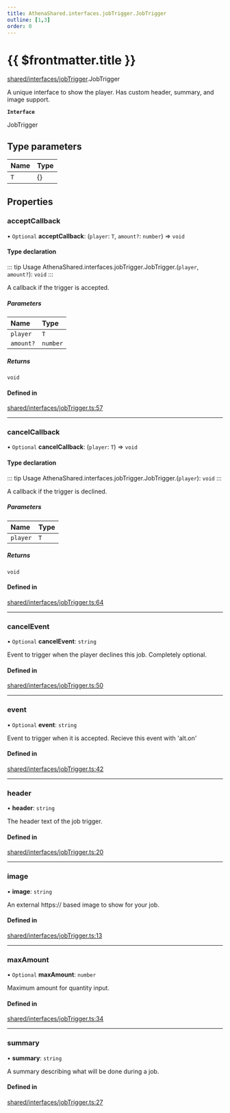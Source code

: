 ```yaml
---
title: AthenaShared.interfaces.jobTrigger.JobTrigger
outline: [1,3]
order: 0
---
```


# {{ $frontmatter.title }}


[shared/interfaces/jobTrigger](../modules/shared_interfaces_jobTrigger.md).JobTrigger

A unique interface to show the player.
Has custom header, summary, and image support.

**`Interface`**

JobTrigger

## Type parameters

| Name | Type |
| :------ | :------ |
| `T` | {} |

## Properties

### acceptCallback

• `Optional` **acceptCallback**: (`player`: `T`, `amount?`: `number`) => `void`

#### Type declaration

::: tip Usage
AthenaShared.interfaces.jobTrigger.JobTrigger.(`player`, `amount?`): `void`
:::

A callback if the trigger is accepted.

##### Parameters

| Name | Type |
| :------ | :------ |
| `player` | `T` |
| `amount?` | `number` |

##### Returns

`void`

#### Defined in

[shared/interfaces/jobTrigger.ts:57](https://github.com/Stuyk/altv-athena/blob/b7faa35/src/core/shared/interfaces/jobTrigger.ts#L57)

___

### cancelCallback

• `Optional` **cancelCallback**: (`player`: `T`) => `void`

#### Type declaration

::: tip Usage
AthenaShared.interfaces.jobTrigger.JobTrigger.(`player`): `void`
:::

A callback if the trigger is declined.

##### Parameters

| Name | Type |
| :------ | :------ |
| `player` | `T` |

##### Returns

`void`

#### Defined in

[shared/interfaces/jobTrigger.ts:64](https://github.com/Stuyk/altv-athena/blob/b7faa35/src/core/shared/interfaces/jobTrigger.ts#L64)

___

### cancelEvent

• `Optional` **cancelEvent**: `string`

Event to trigger when the player declines this job.
Completely optional.

#### Defined in

[shared/interfaces/jobTrigger.ts:50](https://github.com/Stuyk/altv-athena/blob/b7faa35/src/core/shared/interfaces/jobTrigger.ts#L50)

___

### event

• `Optional` **event**: `string`

Event to trigger when it is accepted.
Recieve this event with 'alt.on'

#### Defined in

[shared/interfaces/jobTrigger.ts:42](https://github.com/Stuyk/altv-athena/blob/b7faa35/src/core/shared/interfaces/jobTrigger.ts#L42)

___

### header

• **header**: `string`

The header text of the job trigger.

#### Defined in

[shared/interfaces/jobTrigger.ts:20](https://github.com/Stuyk/altv-athena/blob/b7faa35/src/core/shared/interfaces/jobTrigger.ts#L20)

___

### image

• **image**: `string`

An external https:// based image to show for your job.

#### Defined in

[shared/interfaces/jobTrigger.ts:13](https://github.com/Stuyk/altv-athena/blob/b7faa35/src/core/shared/interfaces/jobTrigger.ts#L13)

___

### maxAmount

• `Optional` **maxAmount**: `number`

Maximum amount for quantity input.

#### Defined in

[shared/interfaces/jobTrigger.ts:34](https://github.com/Stuyk/altv-athena/blob/b7faa35/src/core/shared/interfaces/jobTrigger.ts#L34)

___

### summary

• **summary**: `string`

A summary describing what will be done during a job.

#### Defined in

[shared/interfaces/jobTrigger.ts:27](https://github.com/Stuyk/altv-athena/blob/b7faa35/src/core/shared/interfaces/jobTrigger.ts#L27)
